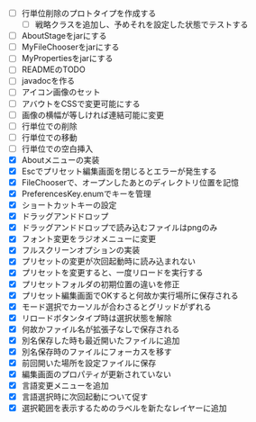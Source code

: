 - [ ] 行単位削除のプロトタイプを作成する
  - [ ] 戦略クラスを追加し、予めそれを設定した状態でテストする

- [ ] AboutStageをjarにする
- [ ] MyFileChooserをjarにする
- [ ] MyPropertiesをjarにする
- [ ] READMEのTODO
- [ ] javadocを作る
- [ ] アイコン画像のセット
- [ ] アバウトをCSSで変更可能にする
- [ ] 画像の横幅が等しければ連結可能に変更
- [ ] 行単位での削除
- [ ] 行単位での移動
- [ ] 行単位での空白挿入
- [x] Aboutメニューの実装
- [x] Escでプリセット編集画面を閉じるとエラーが発生する
- [x] FileChooserで、オープンしたあとのディレクトリ位置を記憶
- [x] PreferencesKey.enumでキーを管理
- [x] ショートカットキーの設定
- [x] ドラッグアンドドロップ
- [x] ドラッグアンドドロップで読み込むファイルはpngのみ
- [x] フォント変更をラジオメニューに変更
- [x] フルスクリーンオプションの実装
- [x] プリセットの変更が次回起動時に読み込まれない
- [x] プリセットを変更すると、一度リロードを実行する
- [x] プリセットフォルダの初期位置の違いを修正
- [x] プリセット編集画面でOKすると何故か実行場所に保存される
- [x] モード選択でカーソルが合わさるとグリッドがずれる
- [x] リロードボタンタイプ時は選択状態を解除
- [x] 何故かファイル名が拡張子なしで保存される
- [x] 別名保存した時も最近開いたファイルに追加
- [x] 別名保存時のファイルにフォーカスを移す
- [x] 前回開いた場所を設定ファイルに保存
- [x] 編集画面のプロパティが更新されていない
- [x] 言語変更メニューを追加
- [x] 言語選択時に次回起動について促す
- [x] 選択範囲を表示するためのラベルを新たなレイヤーに追加
